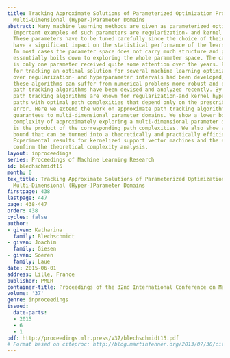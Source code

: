 ```yaml
---
title: Tracking Approximate Solutions of Parameterized Optimization Problems over
  Multi-Dimensional (Hyper-)Parameter Domains
abstract: Many machine learning methods are given as parameterized optimization problems.
  Important examples of such parameters are regularization- and kernel hyperparameters.
  These parameters have to be tuned carefully since the choice of their values can
  have a significant impact on the statistical performance of the learning methods.
  In most cases the parameter space does not carry much structure and parameter tuning
  essentially boils down to exploring the whole parameter space. The case when there
  is only one parameter received quite some attention over the years. First, algorithms
  for tracking an optimal solution for several machine learning optimization problems
  over regularization- and hyperparameter intervals had been developed, but since
  these algorithms can suffer from numerical problems more robust and efficient approximate
  path tracking algorithms have been devised and analyzed recently. By now approximate
  path tracking algorithms are known for regularization-and kernel hyperparameter
  paths with optimal path complexities that depend only on the prescribed approximation
  error. Here we extend the work on approximate path tracking algorithms with approximation
  guarantees to multi-dimensional parameter domains. We show a lower bound on the
  complexity of approximately exploring a multi-dimensional parameter domain that
  is the product of the corresponding path complexities. We also show a matching upper
  bound that can be turned into a theoretically and practically efficient algorithm.
  Experimental results for kernelized support vector machines and the elastic net
  confirm the theoretical complexity analysis.
layout: inproceedings
series: Proceedings of Machine Learning Research
id: blechschmidt15
month: 0
tex_title: Tracking Approximate Solutions of Parameterized Optimization Problems over
  Multi-Dimensional (Hyper-)Parameter Domains
firstpage: 438
lastpage: 447
page: 438-447
order: 438
cycles: false
author:
- given: Katharina
  family: Blechschmidt
- given: Joachim
  family: Giesen
- given: Soeren
  family: Laue
date: 2015-06-01
address: Lille, France
publisher: PMLR
container-title: Proceedings of the 32nd International Conference on Machine Learning
volume: '37'
genre: inproceedings
issued:
  date-parts:
  - 2015
  - 6
  - 1
pdf: http://proceedings.mlr.press/v37/blechschmidt15.pdf
# Format based on citeproc: http://blog.martinfenner.org/2013/07/30/citeproc-yaml-for-bibliographies/
---
```

